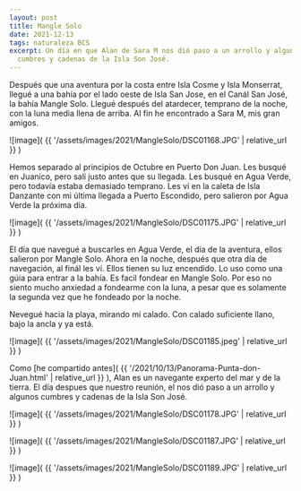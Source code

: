 ```yaml
---
layout: post
title: Mangle Solo
date: 2021-12-13
tags: naturaleza BCS
excerpt: Un día en que Alan de Sara M nos dió paso a un arrollo y algunos
  cumbres y cadenas de la Isla Son José.
---
```


Después que una aventura por la costa entre Isla Cosme y Isla Monserrat,
llegué a una bahía por el lado oeste de Isla San Jose, en el Canál San José,
la bahía Mangle Solo.
Llegué después del atardecer, temprano de la noche, con la luna media
llena de arriba. Al fin he encontrado a Sara M, mis gran amigos.

![image](
  {{ '/assets/images/2021/MangleSolo/DSC01168.JPG' | relative_url }}
)

Hemos separado al principios de Octubre en Puerto Don Juan. 
Les busqué en Juanico, pero salí justo antes que su llegada.
Les busqué en Agua Verde, pero todavía estaba demasiado temprano.
Les ví en la caleta de Isla Danzante con mi última llegada a Puerto Escondido,
pero salieron por Agua Verde la próxima día.

![image](
  {{ '/assets/images/2021/MangleSolo/DSC01175.JPG' | relative_url }}
)

El día que navegué a buscarles en Agua Verde, el día de la aventura,
ellos salieron por Mangle Solo. Ahora en la noche, después que otra día de
navegación, al finál les vi. Ellos tienen su luz encendido. Lo uso como una
gúia para entrar a la bahía. Es facil fondear en Mangle Solo. Por eso no
siento mucho anxiedad a fondearme con la luna, a pesar que es solamente la
segunda vez que he fondeado por la noche.

Nevegué hacia la playa, mirando mi calado. Con calado suficiente llano,
bajo la ancla y ya está.

![image](
  {{ '/assets/images/2021/MangleSolo/DSC01185.jpeg' | relative_url }}
)

Como [he compartido antes](
  {{ '/2021/10/13/Panorama-Punta-don-Juan.html' | relative_url }}
), Alan es un navegante experto del mar y de la tierra.
El día despues que nuestro reunión, el nos dió paso a un arrollo y algunos
cumbres y cadenas de la Isla Son José.

![image](
  {{ '/assets/images/2021/MangleSolo/DSC01178.JPG' | relative_url }}
)

![image](
  {{ '/assets/images/2021/MangleSolo/DSC01187.JPG' | relative_url }}
)

![image](
  {{ '/assets/images/2021/MangleSolo/DSC01189.JPG' | relative_url }}
)



